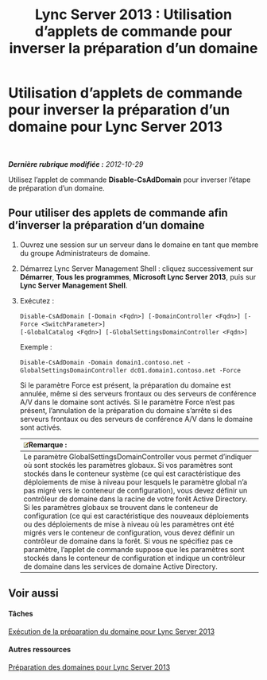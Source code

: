 ﻿---
title: 'Lync Server 2013 : Utilisation d’applets de commande pour inverser la préparation d’un domaine'
TOCTitle: Utilisation d’applets de commande pour inverser la préparation d’un domaine
ms:assetid: 014dba5d-fcb3-44c9-9d63-ae0755276dac
ms:mtpsurl: https://technet.microsoft.com/fr-fr/library/Gg398071(v=OCS.15)
ms:contentKeyID: 49296058
ms.date: 05/20/2016
mtps_version: v=OCS.15
ms.translationtype: HT
---

# Utilisation d’applets de commande pour inverser la préparation d’un domaine pour Lync Server 2013

 

_**Dernière rubrique modifiée :** 2012-10-29_

Utilisez l’applet de commande **Disable-CsAdDomain** pour inverser l’étape de préparation d’un domaine.

## Pour utiliser des applets de commande afin d’inverser la préparation d’un domaine

1.  Ouvrez une session sur un serveur dans le domaine en tant que membre du groupe Administrateurs de domaine.

2.  Démarrez Lync Server Management Shell : cliquez successivement sur **Démarrer**, **Tous les programmes**, **Microsoft Lync Server 2013**, puis sur **Lync Server Management Shell**.

3.  Exécutez :
    
        Disable-CsAdDomain [-Domain <Fqdn>] [-DomainController <Fqdn>] [-Force <SwitchParameter>] 
        [-GlobalCatalog <Fqdn>] [-GlobalSettingsDomainController <Fqdn>] 
    
    Exemple :
    
        Disable-CsAdDomain -Domain domain1.contoso.net -GlobalSettingsDomainController dc01.domain1.contoso.net -Force
    
    Si le paramètre Force est présent, la préparation du domaine est annulée, même si des serveurs frontaux ou des serveurs de conférence A/V dans le domaine sont activés. Si le paramètre Force n’est pas présent, l’annulation de la préparation du domaine s’arrête si des serveurs frontaux ou des serveurs de conférence A/V dans le domaine sont activés.
    
    <table>
    <thead>
    <tr class="header">
    <th><img src="images/Gg398920.note(OCS.15).gif" title="note" alt="note" />Remarque :</th>
    </tr>
    </thead>
    <tbody>
    <tr class="odd">
    <td>Le paramètre GlobalSettingsDomainController vous permet d’indiquer où sont stockés les paramètres globaux. Si vos paramètres sont stockés dans le conteneur système (ce qui est caractéristique des déploiements de mise à niveau pour lesquels le paramètre global n’a pas migré vers le conteneur de configuration), vous devez définir un contrôleur de domaine dans la racine de votre forêt Active Directory. Si les paramètres globaux se trouvent dans le conteneur de configuration (ce qui est caractéristique des nouveaux déploiements ou des déploiements de mise à niveau où les paramètres ont été migrés vers le conteneur de configuration, vous devez définir un contrôleur de domaine dans la forêt. Si vous ne spécifiez pas ce paramètre, l’applet de commande suppose que les paramètres sont stockés dans le conteneur de configuration et indique un contrôleur de domaine dans les services de domaine Active Directory.</td>
    </tr>
    </tbody>
    </table>


## Voir aussi

#### Tâches

[Exécution de la préparation du domaine pour Lync Server 2013](lync-server-2013-running-domain-preparation.md)  

#### Autres ressources

[Préparation des domaines pour Lync Server 2013](lync-server-2013-preparing-domains.md)

